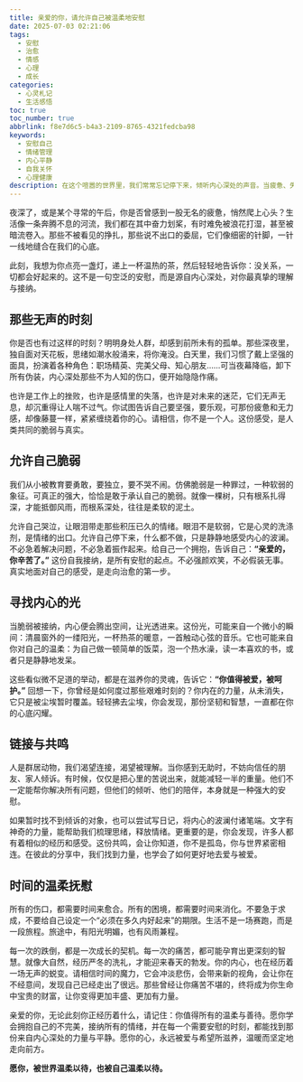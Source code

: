 ```yaml
---
title: 亲爱的你，请允许自己被温柔地安慰
date: 2025-07-03 02:21:06
tags:
  - 安慰
  - 治愈
  - 情感
  - 心理
  - 成长
categories:
  - 心灵札记
  - 生活感悟
toc: true
toc_number: true
abbrlink: f8e7d6c5-b4a3-2109-8765-4321fedcba98
keywords:
  - 安慰自己
  - 情绪管理
  - 内心平静
  - 自我关怀
  - 心理健康
description: 在这个喧嚣的世界里，我们常常忘记停下来，倾听内心深处的声音。当疲惫、失落、甚至一丝丝的绝望悄然袭来，你是否曾渴望一份无声的拥抱，一句无需言语的理解？这篇文章，献给每一个在风雨中前行，却又偶尔感到孤单无助的你。它不是要告诉你如何变得强大，而是想轻轻地告诉你：亲爱的，请允许自己被温柔地安慰。
---
```


夜深了，或是某个寻常的午后，你是否曾感到一股无名的疲惫，悄然爬上心头？生活像一条奔腾不息的河流，我们都在其中奋力划桨，有时难免被浪花打湿，甚至被暗流卷入。那些不被看见的挣扎，那些说不出口的委屈，它们像细密的针脚，一针一线地缝合在我们的心底。

此刻，我想为你点亮一盏灯，递上一杯温热的茶，然后轻轻地告诉你：没关系，一切都会好起来的。这不是一句空泛的安慰，而是源自内心深处，对你最真挚的理解与接纳。

## 那些无声的时刻

你是否也有过这样的时刻？明明身处人群，却感到前所未有的孤单。那些深夜里，独自面对天花板，思绪如潮水般涌来，将你淹没。白天里，我们习惯了戴上坚强的面具，扮演着各种角色：职场精英、完美父母、知心朋友……可当夜幕降临，卸下所有伪装，内心深处那些不为人知的伤口，便开始隐隐作痛。

也许是工作上的挫败，也许是感情里的失落，也许是对未来的迷茫，它们无声无息，却沉重得让人喘不过气。你试图告诉自己要坚强，要乐观，可那份疲惫和无力感，却像藤蔓一样，紧紧缠绕着你的心。请相信，你不是一个人。这份感受，是人类共同的脆弱与真实。

## 允许自己脆弱

我们从小被教育要勇敢，要独立，要不哭不闹。仿佛脆弱是一种罪过，一种软弱的象征。可真正的强大，恰恰是敢于承认自己的脆弱。就像一棵树，只有根系扎得深，才能抵御风雨，而根系深处，往往是柔软的泥土。

允许自己哭泣，让眼泪带走那些积压已久的情绪。眼泪不是软弱，它是心灵的洗涤剂，是情绪的出口。允许自己停下来，什么都不做，只是静静地感受内心的波澜。不必急着解决问题，不必急着振作起来。给自己一个拥抱，告诉自己：**“亲爱的，你辛苦了。”** 这份自我接纳，是所有安慰的起点。不必强颜欢笑，不必假装无事。真实地面对自己的感受，是走向治愈的第一步。

## 寻找内心的光

当脆弱被接纳，内心便会腾出空间，让光透进来。这份光，可能来自一个微小的瞬间：清晨窗外的一缕阳光，一杯热茶的暖意，一首触动心弦的音乐。它也可能来自你对自己的温柔：为自己做一顿简单的饭菜，泡一个热水澡，读一本喜欢的书，或者只是静静地发呆。

这些看似微不足道的举动，都是在滋养你的灵魂，告诉它：**“你值得被爱，被呵护。”** 回想一下，你曾经是如何度过那些艰难时刻的？你内在的力量，从未消失，它只是被尘埃暂时覆盖。轻轻拂去尘埃，你会发现，那份坚韧和智慧，一直都在你的心底闪耀。

## 链接与共鸣

人是群居动物，我们渴望连接，渴望被理解。当你感到无助时，不妨向信任的朋友、家人倾诉。有时候，仅仅是把心里的苦说出来，就能减轻一半的重量。他们不一定能帮你解决所有问题，但他们的倾听、他们的陪伴，本身就是一种强大的安慰。

如果暂时找不到倾诉的对象，也可以尝试写日记，将内心的波澜付诸笔端。文字有神奇的力量，能帮助我们梳理思绪，释放情绪。更重要的是，你会发现，许多人都有着相似的经历和感受。这份共鸣，会让你知道，你不是孤岛，你与世界紧密相连。在彼此的分享中，我们找到力量，也学会了如何更好地去爱与被爱。

## 时间的温柔抚慰

所有的伤口，都需要时间来愈合。所有的困境，都需要时间来消化。不要急于求成，不要给自己设定一个“必须在多久内好起来”的期限。生活不是一场赛跑，而是一段旅程。旅途中，有阳光明媚，也有风雨兼程。

每一次的跌倒，都是一次成长的契机。每一次的痛苦，都可能孕育出更深刻的智慧。就像大自然，经历严冬的洗礼，才能迎来春天的勃发。你的内心，也在经历着一场无声的蜕变。请相信时间的魔力，它会冲淡悲伤，会带来新的视角，会让你在不经意间，发现自己已经走出了很远。那些曾经让你痛苦不堪的，终将成为你生命中宝贵的财富，让你变得更加丰盛、更加有力量。

亲爱的你，无论此刻你正经历着什么，请记住：你值得所有的温柔与善待。愿你学会拥抱自己的不完美，接纳所有的情绪，并在每一个需要安慰的时刻，都能找到那份来自内心深处的力量与平静。愿你的心，永远被爱与希望所滋养，温暖而坚定地走向前方。

**愿你，被世界温柔以待，也被自己温柔以待。**